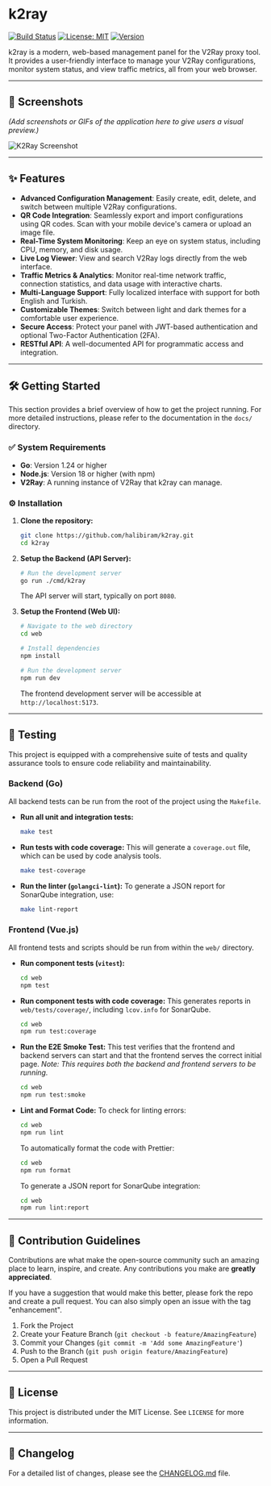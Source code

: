 # k2ray

[![Build Status](https://img.shields.io/badge/build-passing-brightgreen)](https://github.com/halibiram/k2ray)
[![License: MIT](https://img.shields.io/badge/License-MIT-yellow.svg)](https://opensource.org/licenses/MIT)
[![Version](https://img.shields.io/badge/version-v1.0.0-blue)](https://github.com/halibiram/k2ray/releases)

k2ray is a modern, web-based management panel for the V2Ray proxy tool. It provides a user-friendly interface to manage your V2Ray configurations, monitor system status, and view traffic metrics, all from your web browser.

---

## 📸 Screenshots

*(Add screenshots or GIFs of the application here to give users a visual preview.)*

![K2Ray Screenshot](https://place-hold.it/800x450/663399/ffffff?text=k2ray%20UI%20Screenshot)

---

## ✨ Features

*   **Advanced Configuration Management**: Easily create, edit, delete, and switch between multiple V2Ray configurations.
*   **QR Code Integration**: Seamlessly export and import configurations using QR codes. Scan with your mobile device's camera or upload an image file.
*   **Real-Time System Monitoring**: Keep an eye on system status, including CPU, memory, and disk usage.
*   **Live Log Viewer**: View and search V2Ray logs directly from the web interface.
*   **Traffic Metrics & Analytics**: Monitor real-time network traffic, connection statistics, and data usage with interactive charts.
*   **Multi-Language Support**: Fully localized interface with support for both English and Turkish.
*   **Customizable Themes**: Switch between light and dark themes for a comfortable user experience.
*   **Secure Access**: Protect your panel with JWT-based authentication and optional Two-Factor Authentication (2FA).
*   **RESTful API**: A well-documented API for programmatic access and integration.

---

## 🛠️ Getting Started

This section provides a brief overview of how to get the project running. For more detailed instructions, please refer to the documentation in the `docs/` directory.

### ✅ System Requirements

*   **Go**: Version 1.24 or higher
*   **Node.js**: Version 18 or higher (with npm)
*   **V2Ray**: A running instance of V2Ray that k2ray can manage.

### ⚙️ Installation

1.  **Clone the repository:**
    ```bash
    git clone https://github.com/halibiram/k2ray.git
    cd k2ray
    ```

2.  **Setup the Backend (API Server):**
    ```bash
    # Run the development server
    go run ./cmd/k2ray
    ```
    The API server will start, typically on port `8080`.

3.  **Setup the Frontend (Web UI):**
    ```bash
    # Navigate to the web directory
    cd web

    # Install dependencies
    npm install

    # Run the development server
    npm run dev
    ```
    The frontend development server will be accessible at `http://localhost:5173`.

---

## 🧪 Testing

This project is equipped with a comprehensive suite of tests and quality assurance tools to ensure code reliability and maintainability.

### Backend (Go)

All backend tests can be run from the root of the project using the `Makefile`.

*   **Run all unit and integration tests:**
    ```bash
    make test
    ```

*   **Run tests with code coverage:**
    This will generate a `coverage.out` file, which can be used by code analysis tools.
    ```bash
    make test-coverage
    ```

*   **Run the linter (`golangci-lint`):**
    To generate a JSON report for SonarQube integration, use:
    ```bash
    make lint-report
    ```

### Frontend (Vue.js)

All frontend tests and scripts should be run from within the `web/` directory.

*   **Run component tests (`vitest`):**
    ```bash
    cd web
    npm test
    ```

*   **Run component tests with code coverage:**
    This generates reports in `web/tests/coverage/`, including `lcov.info` for SonarQube.
    ```bash
    cd web
    npm run test:coverage
    ```

*   **Run the E2E Smoke Test:**
    This test verifies that the frontend and backend servers can start and that the frontend serves the correct initial page.
    *Note: This requires both the backend and frontend servers to be running.*
    ```bash
    cd web
    npm run test:smoke
    ```

*   **Lint and Format Code:**
    To check for linting errors:
    ```bash
    cd web
    npm run lint
    ```
    To automatically format the code with Prettier:
    ```bash
    cd web
    npm run format
    ```
    To generate a JSON report for SonarQube integration:
    ```bash
    cd web
    npm run lint:report
    ```

---

## 🤝 Contribution Guidelines

Contributions are what make the open-source community such an amazing place to learn, inspire, and create. Any contributions you make are **greatly appreciated**.

If you have a suggestion that would make this better, please fork the repo and create a pull request. You can also simply open an issue with the tag "enhancement".

1.  Fork the Project
2.  Create your Feature Branch (`git checkout -b feature/AmazingFeature`)
3.  Commit your Changes (`git commit -m 'Add some AmazingFeature'`)
4.  Push to the Branch (`git push origin feature/AmazingFeature`)
5.  Open a Pull Request

---

## 📄 License

This project is distributed under the MIT License. See `LICENSE` for more information.

---

## 📜 Changelog

For a detailed list of changes, please see the [CHANGELOG.md](./CHANGELOG.md) file.